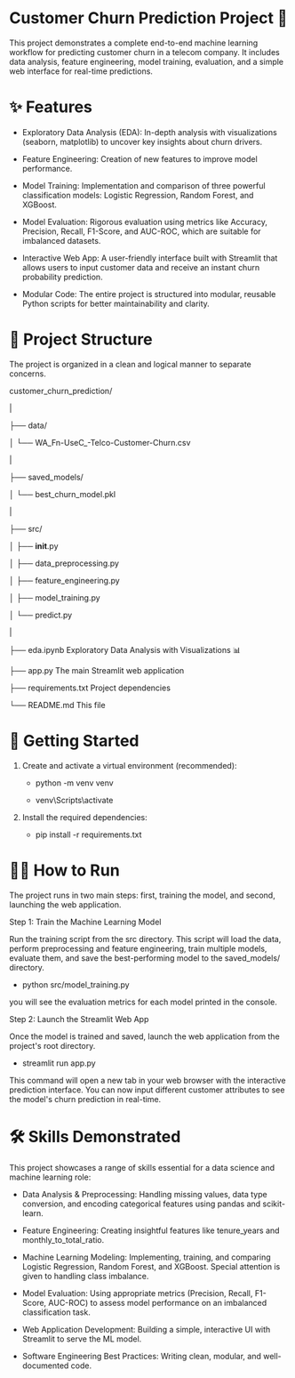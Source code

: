 # Customer Churn Prediction Project 🔮

This project demonstrates a complete end-to-end machine learning workflow for predicting customer churn in a telecom company. It includes data analysis, feature engineering, model training, evaluation, and a simple web interface for real-time predictions.

# ✨ Features

  - Exploratory Data Analysis (EDA): In-depth analysis with visualizations (seaborn, matplotlib) to uncover key insights about churn drivers.

  - Feature Engineering: Creation of new features to improve model performance.

  - Model Training: Implementation and comparison of three powerful classification models: Logistic Regression, Random Forest, and XGBoost.

  - Model Evaluation: Rigorous evaluation using metrics like Accuracy, Precision, Recall, F1-Score, and AUC-ROC, which are suitable for imbalanced datasets.

  - Interactive Web App: A user-friendly interface built with Streamlit that allows users to input customer data and receive an instant churn probability prediction.

  - Modular Code: The entire project is structured into modular, reusable Python scripts for better maintainability and clarity.

# 📂 Project Structure

The project is organized in a clean and logical manner to separate concerns.

customer_churn_prediction/

|

├── data/

│   └── WA_Fn-UseC_-Telco-Customer-Churn.csv

|

├── saved_models/

│   └── best_churn_model.pkl

|

├── src/

│   ├── __init__.py

│   ├── data_preprocessing.py

│   ├── feature_engineering.py

│   ├── model_training.py

│   └── predict.py

|

├── eda.ipynb                                  Exploratory Data Analysis with Visualizations 📊

├── app.py                                     The main Streamlit web application

├── requirements.txt                           Project dependencies

└── README.md                                  This file

# 🚀 Getting Started

1. Create and activate a virtual environment (recommended):
   
    - python -m venv venv
      
    - venv\Scripts\activate

3. Install the required dependencies:
   
    - pip install -r requirements.txt

# 🏃‍♂️ How to Run

The project runs in two main steps: first, training the model, and second, launching the web application.

Step 1: Train the Machine Learning Model

Run the training script from the src directory. This script will load the data, perform preprocessing and feature engineering, train multiple models, evaluate them, and save the best-performing model to the saved_models/ directory.
  - python src/model_training.py

you will see the evaluation metrics for each model printed in the console.

Step 2: Launch the Streamlit Web App

Once the model is trained and saved, launch the web application from the project's root directory.
  - streamlit run app.py

This command will open a new tab in your web browser with the interactive prediction interface. You can now input different customer attributes to see the model's churn prediction in real-time.

# 🛠️ Skills Demonstrated
This project showcases a range of skills essential for a data science and machine learning role:

 - Data Analysis & Preprocessing: Handling missing values, data type conversion, and encoding categorical features using pandas and scikit-learn.

 - Feature Engineering: Creating insightful features like tenure_years and monthly_to_total_ratio.

 - Machine Learning Modeling: Implementing, training, and comparing Logistic Regression, Random Forest, and XGBoost. Special attention is given to handling class imbalance.

 - Model Evaluation: Using appropriate metrics (Precision, Recall, F1-Score, AUC-ROC) to assess model performance on an imbalanced classification task.

 - Web Application Development: Building a simple, interactive UI with Streamlit to serve the ML model.

 - Software Engineering Best Practices: Writing clean, modular, and well-documented code.
